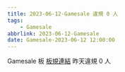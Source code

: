 ```yaml
---
title: 2023-06-12-Gamesale 違規 0 人
tags:
    - Gamesale
abbrlink: 2023-06-12-Gamesale
date: Gamesale-2023-06-12 12:00:00
---
```

Gamesale 板 [板規連結](https://www.ptt.cc/bbs/Gossiping/M.1637425085.A.07D.html)
昨天違規 0 人
